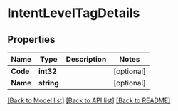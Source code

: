 # IntentLevelTagDetails

## Properties

Name | Type | Description | Notes
------------ | ------------- | ------------- | -------------
**Code** | **int32** |  | [optional] 
**Name** | **string** |  | [optional] 

[[Back to Model list]](../README.md#documentation-for-models) [[Back to API list]](../README.md#documentation-for-api-endpoints) [[Back to README]](../README.md)



